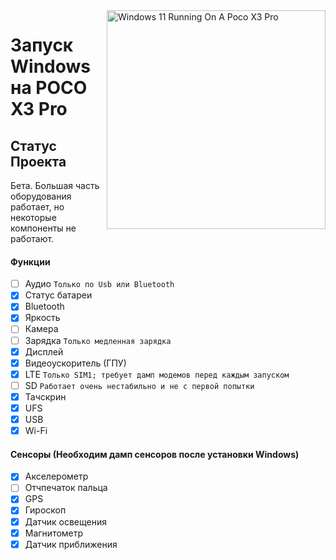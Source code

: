 <img align="right" src="https://github.com/woa-vayu/src_vayu_windows/blob/main/2Poco X3 Pro Windows.png" width="350" alt="Windows 11 Running On A Poco X3 Pro">


# Запуск Windows на POCO X3 Pro

## Статус Проекта

Бета. Большая часть оборудования работает, но некоторые компоненты не работают.

#### Функции

- [ ] Аудио ```Только по Usb или Bluetooth```
- [x] Статус батареи
- [x] Bluetooth
- [x] Яркость
- [ ] Камера
- [ ] Зарядка ```Только медленная зарядка```
- [x] Дисплей
- [x] Видеоускоритель (ГПУ)
- [x] LTE ```Только SIM1; требует дамп модемов перед каждым запуском```
- [ ] SD ```Работает очень нестабильно и не с первой попытки```
- [x] Тачскрин
- [x] UFS
- [x] USB
- [x] Wi-Fi

#### Сенсоры (Необходим дамп сенсоров после установки Windows)
- [x] Акселерометр
- [ ] Отчпечаток пальца
- [x] GPS
- [x] Гироскоп
- [x] Датчик освещения
- [x] Магнитометр
- [x] Датчик приближения
